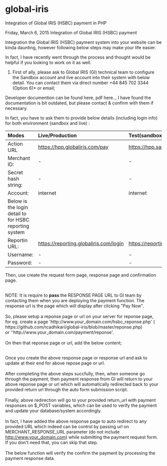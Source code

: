 # global-iris
Integration of Global IRIS (HSBC) payment in PHP



Friday, March 6, 2015
Integration of Global IRIS (HSBC) payment

Integration the Global IRIS (HSBC) payment system into your website can be kinda daunting, however following below steps may make your life easier.

In fact, I have recently went through the process and thought would be helpful if you looking to work on it as well.

1. First of ally, please ask to Global IRIS (GI) technical team to configure the Sandbox account and live account into their system with below detail. You can contact them via direct number +44 845 702 3344 (Option 6)* or email;

Developer documention can be found here, pdf here.., I have found the documentation is bit outdated, but please contact & confirm with them if necessary.

In fact, you have to ask them to provide below details (including login info) for both environment (sandbox and live) :

| Modes  | Live/Production | Test(sandbox) |
| :------------ |:---------------| :-----|
| Action URL	| https://hpp.globaliris.com/pay | https://hpp.sandbox.globaliris.com/pay |
| Merchant ID:  | -			|	-	|
| Secret hash string: | -	|	-	|
| Account:    | internet	|	internet	|
| Below is the login detail to for HSBC reporting system |
| Reportin URL: | https://reporting.globaliris.com/login | 	https://reporting.sandbox.globaliris.com/login	|
| Username: 	| -			|	-	|
| Password: 	| -			|	-	|


Then, use create the request form page, response page and confirmation page.

<br />
NOTE: It is require to <b>pass </b>the RESPONSE PAGE URL to GI team by contacting them when you are deploying the payment function. The response url is the page which will display after clicking "Pay Now".<br />
<br />
So, please setup a reponse page or url on your server for reponse page,<br />
for eg. create a page 'http://www.your_domain.com/hsbc_reponse.php' ( https://github.com/rcadhikari/global-iris/blob/master/reponse.php) <br />
or ''http://www.your_domain.com/payment/reponse'.<br />
<br />
On then that reponse page or url, add the below content;<br />
<br />

Once you create the above response page or response url and ask to update at their end for above repose page or url.<br />
<br />
After completing the above steps succfully, then, when someone go through the payment, then payment response from GI will return to your above reponse page or url which will automatically redirected back to your provided return url through the auto form submission script.<br />
<br />
Finally, above redirection will go to your provided return_url with payment responses on $_POST variables, which can be used to verify the payment and update your database/system accordingly.<br />
<br />
In fact, I have added the above response page to auto redirect to any provided URL which indeed can be control by passing url on MERCHANT_RESPONSE_URL parameter (do not include http://www.your_domain.com) while submitting the payment request form. If you don't need that, you can skip that step.<br />
<br />
The below function will verify the confirm the payment by processing the payment response data.<br />
